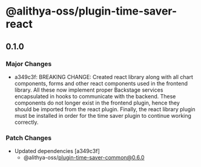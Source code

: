 # @alithya-oss/plugin-time-saver-react

## 0.1.0

### Major Changes

- a349c3f: BREAKING CHANGE: Created react library along with all chart components, forms and other react components used in the frontend library. All these now implement proper Backstage services encapsulated in hooks to communicate with the backend. These components do not longer exist in the frontend plugin, hence they should be imported from the react plugin. Finally, the react library plugin must be installed in order for the time saver plugin to continue working correctly.

### Patch Changes

- Updated dependencies [a349c3f]
  - @alithya-oss/plugin-time-saver-common@0.6.0
